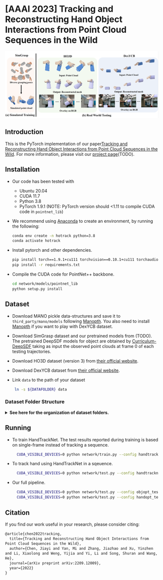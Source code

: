 # [AAAI 2023] Tracking and Reconstructing Hand Object Interactions from Point Cloud Sequences in the Wild

![teaser](teaser.png)

## Introduction

This is the PyTorch implementation of our paper[Tracking and Reconstructing Hand Object Interactions from Point Cloud Sequences in the Wild](https://arxiv.org/abs/2209.12009). 
For more information, please visit our [project page](https://arxiv.org/abs/2209.12009)(TODO).


## Installation

+ Our code has been tested with
  + Ubuntu 20.04
  + CUDA 11.7
  + Python 3.8
  + PyTorch 1.9.1 (NOTE: PyTorch version should <1.11 to compile CUDA code in ```pointnet_lib```)

+ We recommend using [Anaconda](https://www.anaconda.com/) to create an environment, by running the following:

  ```bash
  conda env create -n hotrack python=3.8
  conda activate hotrack
  ```

+ Install pytorch and other dependencies.

  ```bash
  pip install torch==1.9.1+cu111 torchvision==0.10.1+cu111 torchaudio==0.9.1 -f https://download.pytorch.org/whl/torch_stable.html
  pip install -r requirements.txt
  ```

+ Compile the CUDA code for PointNet++ backbone.

  ```bash
  cd network/models/pointnet_lib
  python setup.py install
  ```



## Dataset

+ Download MANO pickle data-structures and save it to ```third_party/mano/models``` following [Manopth](https://github.com/hassony2/manopth#download-mano-pickle-data-structures). You also need to install [Manopth](https://github.com/hassony2/manopth) if you want to play with DexYCB dataset.

+ Download SimGrasp dataset and our pretrained models from (TODO). The pretrained DeepSDF models for object are obtained by [Curriculum-DeepSDF](https://github.com/haidongz-usc/Curriculum-DeepSDF) taking as input the observed point clouds at frame 0 of each testing trajectories.

+ Download HO3D dataset (version 3) from [their official website](https://cloud.tugraz.at/index.php/s/z8SCsWCYM3YcQWX?).  

+ Download DexYCB dataset from [their official website](https://dex-ycb.github.io/).

+ Link ```data``` to the path of your dataset
  ```bash
   ln -s ${DATAFOLDER} data 
  ```

### Dataset Folder Structure

<details>
<summary><b>See here for the organization of dataset folders.</b> </summary> 
<p>

```bash
  data
  ├── SimGrasp
  │   ├── img # raw RGB and depth from SimGrasp_rawimg.zip, which is not used in training and testing
  │   ├── objs  # in SimGrasp.zip
  │   ├── masks # in SimGrasp.zip
  │   ├── preproc # in SimGrasp.zip
  │   ├── splits  # in pretrained_models.zip
  │   └── SDF # in pretrained_models.zip
  ├── YCB
  │   ├── CatPose2InsPose.npy  # in pretrained_models.zip
  │   ├── models # Download from the DexYCB dataset
  │   └── SDF # in pretrained_models.zip
  ├── HO3D
  │   ├── calibration
  │   ├── train # include both HO3D_v3.zip and HO3D_v3_segmentations_rendered.zip
  │   ├── splits  # in pretrained_models.zip
  │   └── SDF # in pretrained_models.zip
  ├── DexYCB 
  │   ├── 20200709-subject-01
  │   ├── ...
  │   ├── 20201022-subject-10
  │   ├── calibration
  │   ├── splits  # in pretrained_models.zip
  │   └── SDF  # in pretrained_models.zip
  └── exps	# in pretrained_models.zip			
  ```
</p>
</details>


## Running
  
+ To train HandTrackNet. The test results reported during training is based on single-frame instead of tracking a sequence.
  ```bash
    CUDA_VISIBLE_DEVICES=0 python network/train.py --config handtracknet_train_SimGrasp.yml
  ```

+ To track hand using HandTrackNet in a sqeuence.
  ```bash
    CUDA_VISIBLE_DEVICES=0 python network/test.py --config handtracknet_test_SimGrasp.yml --num_worker 0
  ```

+ Our full pipeline.
  ```bash
    CUDA_VISIBLE_DEVICES=0 python network/test.py --config objopt_test_HO3D.yml --num_worker 0 --save # 1. track object and save results
    CUDA_VISIBLE_DEVICES=0 python network/test.py --config handopt_test_HO3D.yml --num_worker 0 # 2. track hand using saved object pose
  ```



## Citation

If you find our work useful in your research, please consider citing:

```
@article{chen2022tracking,
  title={Tracking and Reconstructing Hand Object Interactions from Point Cloud Sequences in the Wild},
  author={Chen, Jiayi and Yan, Mi and Zhang, Jiazhao and Xu, Yinzhen and Li, Xiaolong and Weng, Yijia and Yi, Li and Song, Shuran and Wang, He},
  journal={arXiv preprint arXiv:2209.12009},
  year={2022}
}
```


<!-- 
## SimGrasp generation
+ Follow instructions to install [the melodic version of ROS](http://wiki.ros.org/melodic/Installation) + [graspit interface](https://github.com/graspit-simulator/graspit_interface) + [mano_grasp](https://github.com/lwohlhart/mano_grasp)
  + **Note** that **graspit** only support **melodic** version of ROS on ubuntu **18.04**

+ NOCS dataset: [Download from the original NOCS dataset](https://github.com/hughw19/NOCS_CVPR2019#datasets): 

  ```
  python cp_nocs_objs.py -c bottle      #first copy the obj files for prepare_objects. It will also resize the objects to be like in real.
  cd mano_grasp/mano_grasp
  python prepare_objects.py --models_folder /home/hewang/Desktop/data/jiayi/h2o_data/objs/bottle --file_out NOCS_bottle.txt  --scales 1000
  roslaunch graspit_interface graspit_interface.launch   #in another cmd
  python generate_grasps.py --models_file NOCS_bottle.txt --path_out /home/hewang/Desktop/data/jiayi/h2o_data/grasps/bottle -n 30 -g 10
  
  cd preproc_grasps_data
  python remove_duplicate_grasp.py -c bottle
  python save_hand_mesh -c bottle
  python my_render.py -c bottle
  ```
   -->



